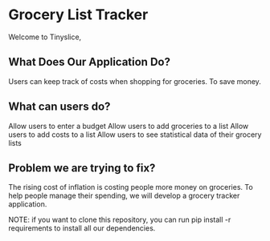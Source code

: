 # Grocery List Tracker
Welcome to Tinyslice,

## What Does Our Application Do?
Users can keep track of costs when shopping for groceries. To save money.

## What can users do?
Allow users to enter a budget
Allow users to add groceries to a list
Allow users to add costs to a list
Allow users to see statistical data of their grocery lists

## Problem we are trying to fix?
The rising cost of inflation is costing people more money on groceries. To help people manage their spending, we will develop a grocery tracker application.

NOTE: if you want to clone this repository, you can run pip install -r requirements to install all our dependencies.
